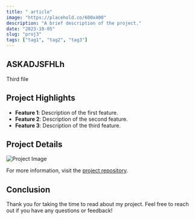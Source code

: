 ```yaml
---
title: " article"
image: "https://placehold.co/600x400"
description: "A brief description of the project."
date: "2023-10-05"
slug: "proj3"
tags: ["tag1", "tag2", "tag3"]
---
```


## ASKADJSFHLh

Third file

## Project Highlights

- **Feature 1**: Description of the first feature.
- **Feature 2**: Description of the second feature.
- **Feature 3**: Description of the third feature.

## Project Details

![Project Image](https://placehold.co/600x400)

For more information, visit the [project repository](https://github.com/IsithaT/).

## Conclusion

Thank you for taking the time to read about my project. Feel free to reach out if you have any questions or feedback!
